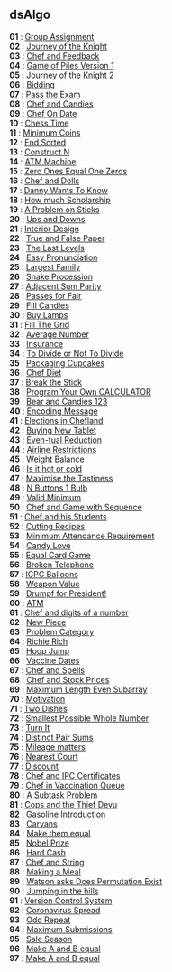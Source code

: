 ## dsAlgo
**01** : [Group Assignment](./cpp/001.cpp) </br>
**02** : [Journey of the Knight](./cpp/002.cpp) </br>
**03** : [Chef and Feedback](./cpp/003.cpp) </br>
**04** : [Game of Piles Version 1](./cpp/004.cpp) </br>
**05** : [Journey of the Knight 2](./cpp/005.cpp) </br>
**06** : [Bidding](./cpp/006.cpp) </br>
**07** : [Pass the Exam](./cpp/007.cpp) </br>
**08** : [Chef and Candies](./cpp/008.cpp) </br>
**09** : [Chef On Date](./cpp/009.cpp) </br>
**10** : [Chess Time](./cpp/010.cpp) </br>
**11** : [Minimum Coins](./cpp/011.cpp) </br>
**12** : [End Sorted](./cpp/012.cpp) </br>
**13** : [Construct N](./cpp/013.cpp) </br>
**14** : [ATM Machine](./cpp/014.cpp) </br>
**15** : [Zero Ones Equal One Zeros](./cpp/015.cpp) </br>
**16** : [Chef and Dolls](./cpp/016.cpp) </br>
**17** : [Danny Wants To Know](./cpp/017.cpp) </br>
**18** : [How much Scholarship](./cpp/018.cpp) </br>
**19** : [A Problem on Sticks](./cpp/019.cpp) </br>
**20** : [Ups and Downs](./cpp/020.cpp) </br>
**21** : [Interior Design](./cpp/021.cpp) </br>
**22** : [True and False Paper](./cpp/022.cpp) </br>
**23** : [The Last Levels](./cpp/023.cpp) </br>
**24** : [Easy Pronunciation ](./cpp/024.cpp) </br>
**25** : [Largest Family](./cpp/025.cpp) </br>
**26** : [Snake Procession](./cpp/026cpp) </br>
**27** : [Adjacent Sum Parity](./cpp/027.cpp) </br>
**28** : [Passes for Fair](./cpp/028.cpp) </br>
**29** : [Fill Candies](./cpp/029.cpp) </br>
**30** : [Buy Lamps](./cpp/030.cpp) </br>
**31** : [Fill The Grid](./cpp/031.cpp) </br>
**32** : [Average Number](./cpp/032.cpp) </br>
**33** : [Insurance](./cpp/033.cpp) </br>
**34** : [To Divide or Not To Divide](./cpp/034.cpp) </br>
**35** : [Packaging Cupcakes](./cpp/035.cpp) </br>
**36** : [Chef Diet](./cpp/036c.pp) </br>
**37** : [Break the Stick](./cpp/037.cpp) </br>
**38** : [Program Your Own CALCULATOR](./cpp/038.cpp) </br>
**39** : [Bear and Candies 123](./cpp/039.cpp) </br>
**40** : [Encoding Message](./cpp/040.cpp) </br>
**41** : [Elections in Chefland](./cpp/041.cpp) </br>
**42** : [Buying New Tablet](./cpp/042.cpp) </br>
**43** : [Even-tual Reduction](./cpp/043.cpp) </br>
**44** : [Airline Restrictions](./cpp/044.cpp) </br>
**45** : [Weight Balance](./cpp/045.cpp) </br>
**46** : [Is it hot or cold](./cpp/046.cpp) </br>
**47** : [Maximise the Tastiness](./cpp/047.cpp) </br>
**48** : [N Buttons 1 Bulb](./cpp/048.cpp) </br>
**49** : [Valid Minimum](./cpp/049.cpp) </br>
**50** : [Chef and Game with Sequence](./cpp/050.cpp) </br>
**51** : [Chef and his Students](./cpp/051.cpp) </br>
**52** : [Cutting Recipes](./cpp/052.cpp) </br>
**53** : [Minimum Attendance Requirement](./cpp/053.cpp) </br>
**54** : [Candy Love](./cpp/054.cpp) </br>
**55** : [Equal Card Game](./cpp/055.cpp) </br>
**56** : [Broken Telephone](./cpp/056.cpp) </br>
**57** : [ICPC Balloons](./cpp/057.cpp) </br>
**58** : [Weapon Value](./cpp/058.cpp) </br>
**59** : [Drumpf for President!](./cpp/059.cpp) </br>
**60** : [ATM](./cpp/060.cpp) </br>
**61** : [Chef and digits of a number](./cpp/061.cpp) </br>
**62** : [New Piece](./cpp/062.cpp) </br>
**63** : [Problem Category](./cpp/063.cpp) </br>
**64** : [Richie Rich](./cpp/064.cpp) </br>
**65** : [Hoop Jump](./cpp/065.cpp) </br>
**66** : [Vaccine Dates](./cpp/066.cpp) </br>
**67** : [Chef and Spells](./cpp/067.cpp) </br>
**68** : [Chef and Stock Prices](./cpp/068.cpp) </br>
**69** : [Maximum Length Even Subarray](./cpp/069.cpp) </br>
**70** : [Motivation](./cpp/070.cpp) </br>
**71** : [Two Dishes](./cpp/071.cpp) </br>
**72** : [Smallest Possible Whole Number](./cpp/072.cpp) </br>
**73** : [Turn It](./cpp/073.cpp) </br>
**74** : [Distinct Pair Sums](./cpp/074.cpp) </br>
**75** : [Mileage matters](./cpp/075.cpp) </br>
**76** : [Nearest Court](./cpp/076.cpp) </br>
**77** : [Discount](./cpp/077.cpp) </br>
**78** : [Chef and IPC Certificates](./cpp/078.cpp) </br>
**79** : [Chef in Vaccination Queue](./cpp/079.cpp) </br>
**80** : [A Subtask Problem](./cpp/080.cpp) </br>
**81** : [Cops and the Thief Devu](./cpp/081.cpp) </br>
**82** : [Gasoline Introduction](./cpp/082.cpp) </br>
**83** : [Carvans](./cpp/083.cpp) </br>
**84** : [Make them equal](./cpp/084.cpp) </br>
**85** : [Nobel Prize](./cpp/085.cpp) </br>
**86** : [Hard Cash](./cpp/086.cpp) </br>
**87** : [Chef and String](./cpp/087.cpp) </br>
**88** : [Making a Meal](./cpp/088.cpp) </br>
**89** : [Watson asks Does Permutation Exist](./cpp/089.cpp) </br>
**90** : [Jumping in the hills](./cpp/090.cpp) </br>
**91** : [Version Control System](./cpp/091.cpp) </br>
**92** : [Coronavirus Spread](./cpp/092.cpp) </br>
**93** : [Odd Repeat](./cpp/093.cpp) </br>
**94** : [Maximum Submissions](./cpp/094.cpp) </br>
**95** : [Sale Season](./cpp/095.cpp) </br>
**96** : [Make A and B equal](./cpp/096.cpp) </br>
**97** : [Make A and B equal](./cpp/097.cpp) </br>


































































































